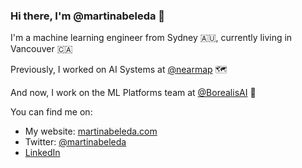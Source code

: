 ### Hi there, I'm @martinabeleda 👋

I'm a machine learning engineer from Sydney 🇦🇺, currently living in Vancouver 🇨🇦

Previously, I worked on AI Systems at [@nearmap](https://www.nearmap.com/au/en/products/ai-aerial-maps) 🗺️

And now, I work on the ML Platforms team at [@BorealisAI](https://www.borealisai.com/en/) 🌃

You can find me on:
- My website: [martinabeleda.com](https://www.martinabeleda.com/)
- Twitter: [@martinabeleda](https://twitter.com/martinabeleda)
- [LinkedIn](https://www.linkedin.com/in/martinabeleda/)
